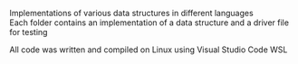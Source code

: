 Implementations of various data structures in different languages  
Each folder contains an implementation of a data structure and a driver file for testing

All code was written and compiled on Linux using Visual Studio Code WSL
